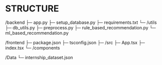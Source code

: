 # STRUCTURE

/backend
  ├─ app.py
  ├─ setup_database.py
  ├─ requirements.txt
  └─ /utils
       ├─ db_utils.py
       ├─ preprocess.py
       ├─ rule_based_recommendation.py
       └─ ml_based_recommendation.py

/frontend
  ├─ package.json
  ├─ tsconfig.json
  ├─ /src
       ├─ App.tsx
       ├─ index.tsx
       └─ /components

/Data
  └─ internship_dataset.json

